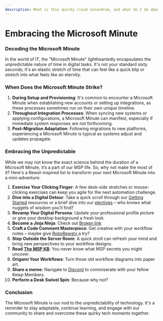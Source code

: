 ```yaml
---
description: What is this quirky cloud conundrum, and what do I do about it?
---
```


# Embracing the Microsoft Minute

### Decoding the Microsoft Minute

In the world of IT, the "Microsoft Minute" lightheartedly encapsulates the unpredictable nature of time in digital tasks. It's not your standard sixty seconds; it's an elastic stretch of time that can feel like a quick blip or stretch into what feels like an eternity.

### When Does the Microsoft Minute Strike?

1. **During Setup and Provisioning**: It's common to encounter a Microsoft Minute when establishing new accounts or setting up integrations, as these processes sometimes run on their own unique timeline.
2. **Throughout Integration Processes**: When syncing new systems or applying configurations, a Microsoft Minute can manifest, especially if immediate system responses are not forthcoming.
3. **Post-Migration Adaptation**: Following migrations to new platforms, experiencing a Microsoft Minute is typical as systems adjust and updates propagate.

### Embracing the Unpredictable

While we may not know the exact science behind the duration of a Microsoft Minute, it’s a part of our MSP life. So, why not make the most of it? Here's a Rewst-inspired list to transform your next Microsoft Minute into a mini-adventure:

1. **Exercise Your Clicking Finger**: A few desk-side stretches or mouse-clicking exercises can keep you agile for the next automation challenge.
2. **Dive into a Digital Detour**: Take a quick scroll through our [Getting Started](../../../../../../cluck-university/getting-started/) resources or a brief dive into our [electives](../../../../../../cluck-university/micro-courses/) – who knows what nuggets of wisdom you’ll find?
3. **Revamp Your Digital Persona**: Update your professional profile picture or give your desktop background a fresh look.
4. **Become a Jinja Ninja**: Check out [Broken link](broken-reference "mention")
5. **Craft a Code Comment Masterpiece**: Get creative with your workflow notes – maybe give [RoboRewsty ](../../../../../workflows/documenting-with-roborewsty.md)a try?
6. **Step Outside the Server Room**: A quick stroll can refresh your mind and bring new perspectives to your workflow designs.
7. **Read** [**The MSP KB**](https://docs.themspkb.com/): You never know what MSP secrets you might uncover.
8. **Origami Your Workflows**: Turn those old workflow diagrams into paper art.
9. **Share a meme:** Navigate to [Discord](https://discord.gg/rewst) to commiserate with your fellow Kewp Members.
10. **Perform a Desk Swivel Spin**: Because why not?

### Conclusion

The Microsoft Minute is our nod to the unpredictability of technology. It's a reminder to stay adaptable, continue learning, and engage with our community to share and overcome these quirky tech moments together.
